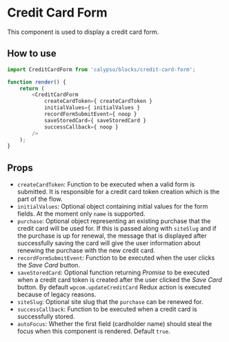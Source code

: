 # Credit Card Form

This component is used to display a credit card form.

## How to use

```js
import CreditCardForm from 'calypso/blocks/credit-card-form';

function render() {
	return (
		<CreditCardForm
			createCardToken={ createCardToken }
			initialValues={ initialValues }
			recordFormSubmitEvent={ noop }
			saveStoredCard={ saveStoredCard }
			successCallback={ noop }
		/>
	);
}
```

## Props

- `createCardToken`: Function to be executed when a valid form is submitted. It is responsible for a credit card token creation which is the part of the flow.
- `initialValues`: Optional object containing initial values for the form fields. At the moment only `name` is supported.
- `purchase`: Optional object representing an existing purchase that the credit card will be used for. If this is passed along with `siteSlug` and if the purchase is up for renewal, the message that is displayed after successfully saving the card will give the user information about renewing the purchase with the new credit card.
- `recordFormSubmitEvent`: Function to be executed when the user clicks the _Save Card_ button.
- `saveStoredCard`: Optional function returning _Promise_ to be executed when a credit card token is created after the user clicked the _Save Card_ button. By default `wpcom.updateCreditCard` Redux action is executed because of legacy reasons.
- `siteSlug`: Optional site slug that the `purchase` can be renewed for.
- `successCallback`: Function to be executed when a credit card is successfully stored.
- `autoFocus`: Whether the first field (cardholder name) should steal the focus when this component is rendered. Default `true`.
